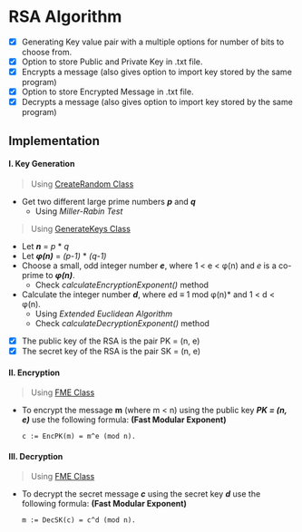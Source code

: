 # RSA Algorithm

 - [x] Generating Key value pair with a multiple options for number of bits to choose
from. 
- [x] Option to store Public and Private Key in .txt file.
- [x] Encrypts a message (also gives option to import key stored by the same program)
- [x] Option to store Encrypted Message in .txt file.
- [X] Decrypts a message (also gives option to import key stored by the same program)

## Implementation

#### I. Key Generation

> Using [CreateRandom Class](src/rsa/CreateRandom.java) 
  - Get two different large prime numbers ***p*** and ***q*** 
    - Using *Miller-Rabin Test*

> Using [GenerateKeys Class](src/rsa/GenerateKeys.java)
 - Let ***n*** = *p* * *q*
 - Let ***φ(n)*** = *(p-1)* * *(q-1)*
 - Choose a small, odd integer number ***e***, where 1 < e < φ(n) 
 and *e* is a co-prime to ***φ(n)***. 
    - Check *calculateEncryptionExponent()* method
 - Calculate the integer number ***d***, where *e*d ≡ 1 mod φ(n)* and 1 <
   d < φ(n).  
   - Using *Extended Euclidean Algorithm* 
   - Check *calculateDecryptionExponent()* method
 
 - [x] The public key of the RSA is the pair PK = (n, e)
 - [x] The secret key of the RSA is the pair SK = (n, e) 
 
 #### II. Encryption
 
 > Using [FME Class](src/rsa/FME.java) 
- To encrypt the message **m** (where m < n) using the public key ***PK = (n,
   e)*** use the following formula: **(Fast Modular Exponent)**
   
   ```
   c := EncPK(m) = m^e (mod n).
   ```
  
#### III. Decryption
> Using [FME Class](src/rsa/FME.java)
- To decrypt the secret message ***c*** using the secret key ***d*** use
  the following formula: **(Fast Modular Exponent)**
  
  ```
  m := DecSK(c) = c^d (mod n).
  ```